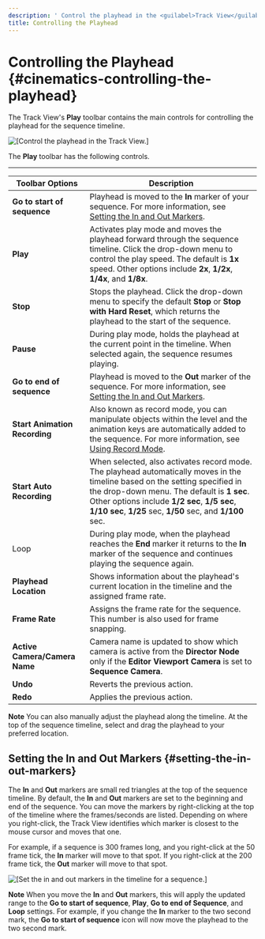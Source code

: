 ```yaml
---
description: ' Control the playhead in the <guilabel>Track View</guilabel> editor in Amazon Lumberyard. '
title: Controlling the Playhead
---
```

# Controlling the Playhead {#cinematics-controlling-the-playhead}

The Track View's **Play** toolbar contains the main controls for controlling the playhead for the sequence timeline\.

![\[Control the playhead in the Track View.\]](/images/userguide/cinematics/cinematics-track-view-editor-play-toolbar.png)

The **Play** toolbar has the following controls\.


****

| Toolbar Options | Description |
| --- | --- |
|  **Go to start of sequence**  |  Playhead is moved to the **In** marker of your sequence\. For more information, see [Setting the In and Out Markers](#setting-the-in-out-markers)\.  |
|  **Play**  |  Activates play mode and moves the playhead forward through the sequence timeline\. Click the drop\-down menu to control the play speed\.  The default is **1x** speed\. Other options include **2x**, **1/2x**, **1/4x**, and **1/8x**\.  |
|  **Stop**  |  Stops the playhead\. Click the drop\-down menu to specify the default **Stop** or **Stop with Hard Reset**, which returns the playhead to the start of the sequence\.  |
|  **Pause**  |  During play mode, holds the playhead at the current point in the timeline\. When selected again, the sequence resumes playing\.  |
|  **Go to end of sequence**  |  Playhead is moved to the **Out** marker of the sequence\.  For more information, see [Setting the In and Out Markers](#setting-the-in-out-markers)\.  |
|  **Start Animation Recording**  |  Also known as record mode, you can manipulate objects within the level and the animation keys are automatically added to the sequence\.  For more information, see [Using Record Mode](/docs/userguide/cinematics/using-record-mode.md)\.  |
|  **Start Auto Recording**  |  When selected, also activates record mode\. The playhead automatically moves in the timeline based on the setting specified in the drop\-down menu\.  The default is **1 sec**\. Other options include **1/2 sec**, **1/5 sec**, **1/10 sec**, **1/25** sec, **1/50** sec, and **1/100** sec\.  |
| Loop |  During play mode, when the playhead reaches the **End** marker it returns to the **In** marker of the sequence and continues playing the sequence again\.  |
|  **Playhead Location**  |  Shows information about the playhead's current location in the timeline and the assigned frame rate\.  |
|  **Frame Rate**  |  Assigns the frame rate for the sequence\. This number is also used for frame snapping\.  |
|  **Active Camera/Camera Name**  |  Camera name is updated to show which camera is active from the **Director Node** only if the **Editor Viewport Camera** is set to **Sequence Camera**\.  |
|  **Undo**  |  Reverts the previous action\.  |
|  **Redo**  |  Applies the previous action\.  |

**Note**
You can also manually adjust the playhead along the timeline\. At the top of the sequence timeline, select and drag the playhead to your preferred location\.

## Setting the In and Out Markers {#setting-the-in-out-markers}

The **In** and **Out** markers are small red triangles at the top of the sequence timeline\. By default, the **In** and **Out** markers are set to the beginning and end of the sequence\. You can move the markers by right\-clicking at the top of the timeline where the frames/seconds are listed\. Depending on where you right\-click, the Track View identifies which marker is closest to the mouse cursor and moves that one\.

For example, if a sequence is 300 frames long, and you right\-click at the 50 frame tick, the **In** marker will move to that spot\. If you right\-click at the 200 frame tick, the **Out** marker will move to that spot\.

![\[Set the in and out markers in the timeline for a sequence.\]](/images/userguide/cinematics/cinematics-track-view-editor-timeline.png)

**Note**
When you move the **In** and **Out** markers, this will apply the updated range to the **Go to start of sequence**, **Play**, **Go to end of Sequence**, and **Loop** settings\. For example, if you change the **In** marker to the two second mark, the **Go to start of sequence** icon will now move the playhead to the two second mark\.